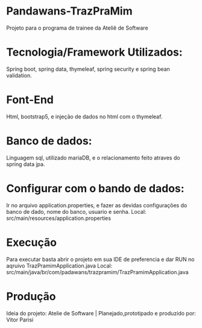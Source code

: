 # Pandawans-TrazPraMim
Projeto para o programa de trainee da Ateliê de Software

# Tecnologia/Framework Utilizados:
Spring boot, spring data, thymeleaf, spring security e spring bean validation.

# Font-End
Html, bootstrap5, e injeção de dados no html com o thymeleaf.

# Banco de dados:
Linguagem sql, utilizado mariaDB, e o relacionamento feito atraves do spring data jpa.

# Configurar com o bando de dados:
Ir no arquivo application.properties, e fazer as devidas configurações do banco de dado, nome do banco, usuario e senha.
Local: src/main/resources/application.properties

# Execução
Para executar basta abrir o projeto em sua IDE de preferencia e dar RUN no aqruivo TrazPramimApplication.java
Local: src/main/java/br/com/padawans/trazpramim/TrazPramimApplication.java

# Produção
Ideia do projeto: Atelie de Software 
| Planejado,prototipado e produzido por: Vitor Parisi
